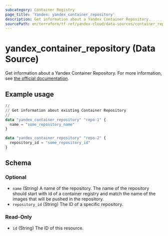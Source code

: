 ```yaml
---
subcategory: Container Registry
page_title: 'Yandex: yandex_container_repository'
description: Get information about a Yandex Container Repository.
sourcePath: en/terraform/tf-ref/yandex-cloud/data-sources/container_repository.md
---
```


# yandex_container_repository (Data Source)

Get information about a Yandex Container Repository. For more information, see [the official documentation](https://yandex.cloud/docs/container-registry/concepts/repository).

## Example usage

```terraform
//
// Get information about existing Container Repository
//
data "yandex_container_repository" "repo-1" {
  name = "some_repository_name"
}

data "yandex_container_repository" "repo-2" {
  repository_id = "some_repository_id"
}
```

<!-- schema generated by tfplugindocs -->
## Schema

### Optional

- `name` (String) A name of the repository. The name of the repository should start with id of a container registry and match the name of the images that will be pushed in the repository.
- `repository_id` (String) The ID of a specific repository.

### Read-Only

- `id` (String) The ID of this resource.
